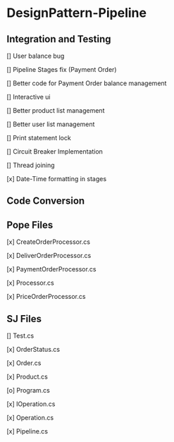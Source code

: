 # DesignPattern-Pipeline

## Integration and Testing
[] User balance bug

[] Pipeline Stages fix (Payment Order)

[] Better code for Payment Order balance management

[] Interactive ui

[] Better product list management

[] Better user list management

[] Print statement lock

[] Circuit Breaker Implementation

[] Thread joining

[x] Date-Time formatting in stages

## Code Conversion
## Pope Files
[x] CreateOrderProcessor.cs

[x] DeliverOrderProcessor.cs

[x] PaymentOrderProcessor.cs

[x] Processor.cs

[x] PriceOrderProcessor.cs

## SJ Files
[] Test.cs

[x] OrderStatus.cs

[x] Order.cs

[x] Product.cs

[o] Program.cs

[x] IOperation.cs

[x] Operation.cs

[x] Pipeline.cs